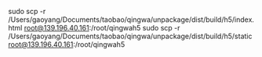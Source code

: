  sudo scp -r /Users/gaoyang/Documents/taobao/qingwa/unpackage/dist/build/h5/index.html root@139.196.40.161:/root/qingwah5
 sudo scp -r /Users/gaoyang/Documents/taobao/qingwa/unpackage/dist/build/h5/static root@139.196.40.161:/root/qingwah5
